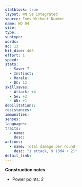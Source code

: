 ```yaml
---
statblock: true
layout: WN 5e Integrated
source: Foes Without Number
name: HD 04
size: 
type: 
subtype: 
words: 
ac: 13
hit_dice: 4d8
effort: 1
speed: 
stats:
  - Save: 7
  - Instinct: 
  - Morale:
  - DC: 12
skillsaves:
  - Attack: +4
  - 5e: +2
  - WN: +1
debilitations: 
resistances:
immunities:
senses:
languages: 
traits:
  - name: 
    desc: 
actions:
  - name: Total damage per round
    desc: "1 attack, 9 (3d4 + 2)"
detail_link: 
---
```


**Construction notes**
- Power points: 2

